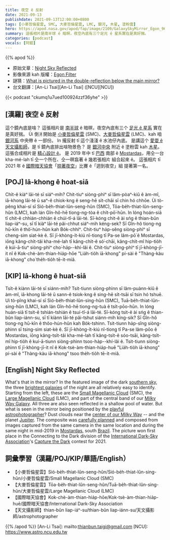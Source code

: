 ```yaml
---
title: 夜空 ê 反射
date: 2021-09-13
publishdate: 2021-09-13T12:00:00+0800
tags: [小麥哲倫星雲, SMC, 大麥哲倫星雲, LMC, 銀河, 木星, 塗粉雲]
hero: https://apod.nasa.gov/apod/fap/image/2109/GalaxySkyMirror_Egon_960.jpg
summary: 這張相片是南半球 ê 暗暝，夜空內底有三个足光 ê 星系實在是真好揣。
categories: [podcast]
vocals: [阿錕]
---
```


{{% apod %}}

- 原始文章：[Night Sky Reflected](https://apod.nasa.gov/apod/ap210913.html)
- 影像來源 kah 版權：[Egon Filter](mailto:egonf@terra.com.br)
- 謎猜：[What is pictured in the double-reflection below the main mirror?](http://asterisk.apod.com/discuss_apod.php?date=210913)
- 台文翻譯：[An-Li Tsai][An-Li Tsai] ([NCU][NCU])

{{< podcast "ckumq1u7ued100924zzf36yhe" >}}

## [漢羅] 夜空 ê 反射
這个鏡內底是啥？
這張相片是 [南半球][southern sky] ê 暗暝，夜空內底有三个 [足光 ê 星系][brightest galaxies] 實在是真好揣。
Ùi 倒爿開始是 [小麥哲倫星雲][Small Magellanic Cloud t] (SMC)、[大麥哲倫星雲][Large Magellanic Cloud] (LMC)、kah 咱 [銀河系][Milky Way Galaxy] 中央帶 ê 一部份。
In 攏反射 tī 這个淺淺 ê 水池仔內底。
是講這个 [愛耍 ê 天文攝影師][playful astrophotographer]，是 tī 鏡內底排出啥物景色？
是 [銀河中央][center of our Milky Way] 附近 ê 塗粉雲 kah [木星][Jupiter]。
這張合成相片是 [精心設計 ê][carefully planned]。
是 2019 年中 tī [巴西][Brazil] 南部 ê [Mostardas][Mostardas]，用仝一台 kha-mé-lah tī 仝一个所在、仝一暝翕著 ê 幾若張相片 組合起來 ê。
這張相片 tī 2021 年 ê [國際暗天協會][International Dark-Sky Association]「[掠著夜空][Capture the Dark]」比賽 ê「迵到夜空」組 提著第一名。

## [POJ] Iā-khong ê hoat-siā
Chi̍t-ê kiàⁿ lāi-té sī siáⁿ-mih?
Chit-tiuⁿ siòng-phìⁿ sī lâm-pòaⁿ-kiû ê àm-mî, iā-khong lāi-té ū saⁿ-ê chiok-kng ê seng-hē si̍t-chāi sī chin hó chhōe.
Ùi tò-pêng khai-sí sī Sió-be̍h-thiat-lûn-seng-hûn (SMC), Tōa-be̍h-thiat-lûn-seng-hûn (LMC), kah lán Gîn-hô-hē tiong-ng-tòa ê chi̍t-pō͘-hūn.
In lóng hoán-siā tī chit-ê chhián-chhián ê chúi-tî-á lāi-té.
Sī-kóng chit-ê ài sńg ê thian-bûn liap-iáⁿ-su, sī tī kiàⁿ lāi-té pâi-chhut siáⁿ-mih kéng-sek?
Sī Gîn-hô tiong-ng hū-kīn ê thô͘-hún-hûn kah Bo̍k-chhiⁿ.
Chit-tiuⁿ ha̍p-sêng siòng-phìⁿ sī cheng-sim siat-kè ê.
Sī jī-khòng-i̍t-kiú nî-tiong tī Pa-se lâm-pō͘ ê Mostardas, iōng kâng-chi̍t-tâi kha-mé-lah tī kâng-chi̍t-ê só͘-chāi, kâng-chi̍t-mî hip-tio̍h ê kúi-ā-tiuⁿ siòng-phìⁿ cho͘-ha̍p--khí-lâi ê.
Chit-tiuⁿ siòng-phìⁿ tī jī-khòng-jī-it nî ê Kok-chè-àm-thian-hia̍p-hōe "Lia̍h-tio̍h iā-khong" pí-sài ê "Thàng-kàu iā-khong" cho͘ the̍h-tio̍h tē-it-miâ.

## [KIP] Iā-khong ê huat-siā
Tsi̍t-ê kiànn lāi-té sī siánn-mih?
Tsit-tiunn siòng-phìnn sī lâm-puànn-kiû ê àm-mî, iā-khong lāi-té ū sann-ê tsiok-kng ê sing-hē si̍t-tsāi sī tsin hó tshuē.
Uì tò-pîng khai-sí sī Sió-be̍h-thiat-lûn-sing-hûn (SMC), Tuā-be̍h-thiat-lûn-sing-hûn (LMC), kah lán Gîn-hô-hē tiong-ng-tuà ê tsi̍t-pōo-hūn.
In lóng huán-siā tī tsit-ê tshián-tshián ê tsuí-tî-á lāi-té.
Sī-kóng tsit-ê ài sńg ê thian-bûn liap-iánn-su, sī tī kiànn lāi-té pâi-tshut siánn-mih kíng-sik?
Sī Gîn-hô tiong-ng hū-kīn ê thôo-hún-hûn kah Bo̍k-tshinn.
Tsit-tiunn ha̍p-sîng siòng-phìnn sī tsing-sim siat-kè ê.
Sī jī-khòng-i̍t-kiú nî-tiong tī Pa-se lâm-pōo ê Mostardas, iōng kâng-tsi̍t-tâi kha-mé-lah tī kâng-tsi̍t-ê sóo-tsāi, kâng-tsi̍t-mî hip-tio̍h ê kuí-ā-tiunn siòng-phìnn tsoo-ha̍p--khí-lâi ê.
Tsit-tiunn siòng-phìnn tī jī-khòng-jī-it nî ê Kok-tsè-àm-thian-hia̍p-huē "Lia̍h-tio̍h iā-khong" pí-sài ê "Thàng-kàu iā-khong" tsoo the̍h-tio̍h tē-it-miâ.

## [English] Night Sky Reflected
What's that in the mirror?
In the featured image of the dark [southern sky][southern sky], the three [brightest galaxies][brightest galaxies] of the night are all relatively easy to identify.
Starting from the left, these are the [Small Magellanic Cloud][Small Magellanic Cloud e] (SMC), the [Large Magellanic Cloud][Large Magellanic Cloud] (LMC), and part of the central band of our [Milky Way Galaxy][Milky Way Galaxy].
All three are also seen reflected in a shallow pool of water.
But what is seen in the mirror being positioned by the [playful astrophotographer][playful astrophotographer]?
Dust clouds near the [center of our Milky Way][center of our Milky Way] -- and the planet [Jupiter][Jupiter].
The composite was [carefully planned][carefully planned] and composed from images captured from the same camera in the same location and during the same night in mid-2019 in [Mostardas][Mostardas], south [Brazil][Brazil].
The picture won first place in the Connecting to the Dark division of the [International Dark-Sky Association][International Dark-Sky Association]'s [Capture the Dark][Capture the Dark] contest for 2021.


## 詞彙學習（漢羅/POJ/KIP/華語/English）
- 【小麥哲倫星雲】Sió-be̍h-thiat-lûn-seng-hûn/Sió-be̍h-thiat-lûn-sing-hûn/小麥哲倫星雲/Small Magellanic Cloud (SMC)
- 【大麥哲倫星雲】Tōa-be̍h-thiat-lûn-seng-hûn/Tuā-be̍h-thiat-lûn-sing-hûn/大麥哲倫星雲/Large Magellanic Cloud (LMC)
- 【國際暗天協會】Kok-chè-àm-thian-hia̍p-hōe/Kok-tsè-àm-thian-hia̍p-huē/國際暗天協會/International Dark-Sky Association
- 【天文攝影師】thian-bûn liap-iáⁿ-su/thian-bûn liap-iánn-su/天文攝影師/astrophotographer

{{% /apod %}}
[An-Li Tsai]: mailto:thianbun.taigi@gmail.com
[NCU]: https://www.astro.ncu.edu.tw

[southern sky]:https://skyandtelescope.org/observing/beginners-guide-to-the-southern-hemisphere-sky/
[brightest galaxies]:https://en.wikipedia.org/wiki/List_of_galaxies#Naked-eye_galaxies
[Small Magellanic Cloud e]:https://apod.nasa.gov/apod/ap210105.html
[Small Magellanic Cloud t]:https://apod.tw/daily/20210105/
[Large Magellanic Cloud]:https://apod.nasa.gov/apod/ap190905.html
[Milky Way Galaxy]:https://solarsystem.nasa.gov/resources/285/the-milky-way-galaxy/
[playful astrophotographer]:https://apod.nasa.gov/apod/ap080801.html
[center of our Milky Way]:https://apod.nasa.gov/apod/ap180729.html
[Jupiter]:https://solarsystem.nasa.gov/planets/jupiter/overview/
[carefully planned]:https://media0.giphy.com/media/VbnUQpnihPSIgIXuZv/giphy.gif
[Mostardas]:https://youtu.be/_Uq1oSfPhWI
[Brazil]:https://en.wikipedia.org/wiki/Brazil
[International Dark-Sky Association]:https://www.darksky.org/
[Capture the Dark]:https://www.darksky.org/2021-capture-the-dark-winners/
